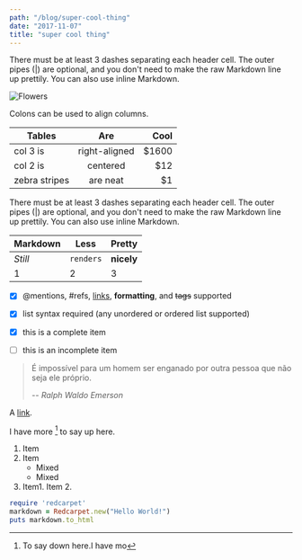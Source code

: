 ```yaml
---
path: "/blog/super-cool-thing"
date: "2017-11-07"
title: "super cool thing"
---
```

There must be at least 3 dashes separating each header cell.
The outer pipes (|) are optional, and you don't need to make the 
raw Markdown line up prettily. You can also use inline Markdown.


![Flowers](https://d2gg9evh47fn9z.cloudfront.net/800px_COLOURBOX18211661.jpg "Title")


Colons can be used to align columns.

| Tables        | Are           | Cool  |
| ------------- |:-------------:| -----:|
| col 3 is      | right-aligned | $1600 |
| col 2 is      | centered      |   $12 |
| zebra stripes | are neat      |    $1 |

There must be at least 3 dashes separating each header cell.
The outer pipes (|) are optional, and you don't need to make the 
raw Markdown line up prettily. You can also use inline Markdown.

Markdown | Less | Pretty
--- | --- | ---
*Still* | `renders` | **nicely**
1 | 2 | 3


- [x] @mentions, #refs, [links](), **formatting**, and <del>tags</del> supported
- [x] list syntax required (any unordered or ordered list supported)
- [x] this is a complete item
- [ ] this is an incomplete item



> É impossível para um homem ser enganado por outra pessoa que não seja ele próprio.
>
> -- <cite>Ralph Waldo Emerson</cite>

A [link](http://example.com "Title").

	
I have more [^1] to say up here.

[^1]: To say down here.I have mo


	
1. Item
2. Item
   * Mixed
   * Mixed  
3. Item1. Item 2. 



	

```ruby
require 'redcarpet'
markdown = Redcarpet.new("Hello World!")
puts markdown.to_html
```